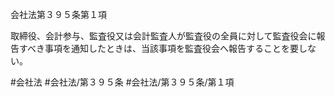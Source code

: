 会社法第３９５条第１項

取締役、会計参与、監査役又は会計監査人が監査役の全員に対して監査役会に報告すべき事項を通知したときは、当該事項を監査役会へ報告することを要しない。

#会社法
#会社法/第３９５条
#会社法/第３９５条/第１項
